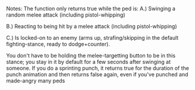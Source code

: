 Notes: The function only returns true while the ped is: 
A.) Swinging a random melee attack (including pistol-whipping)

B.) Reacting to being hit by a melee attack (including pistol-whipping)

C.) Is locked-on to an enemy (arms up, strafing/skipping in the default fighting-stance, ready to dodge+counter). 

You don't have to be holding the melee-targetting button to be in this stance; you stay in it by default for a few seconds after swinging at someone. If you do a sprinting punch, it returns true for the duration of the punch animation and then returns false again, even if you've punched and made-angry many peds